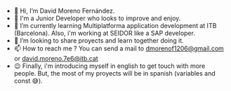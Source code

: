 - 👋 Hi, I’m David Moreno Fernández.
- 👀 I'm a Junior Developer who looks to improve and enjoy.
- 🌱 I’m currently learning Multiplatforma application development at ITB (Barcelona). Also, i'm working at SEIDOR like a SAP developer.
- 💞️ I’m looking to share proyects and learn together doing it.
- 📫 How to reach me ? You can send a mail to dmorenof1206@gmail.com or david.moreno.7e6@itb.cat
- 😉 Finally, i'm introducing myself in english to get touch with more people. But, the most of my proyects will be in spanish (variables and const 😅).

